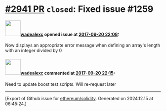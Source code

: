 # [\#2941 PR](https://github.com/ethereum/solidity/pull/2941) `closed`: Fixed issue #1259

#### <img src="https://avatars.githubusercontent.com/u/18387287?u=731c7dd6ee0b0893495e80299d0849c4d09e826b&v=4" width="50">[wadealexc](https://github.com/wadealexc) opened issue at [2017-09-20 22:08](https://github.com/ethereum/solidity/pull/2941):

Now displays an appropriate error message when defining an array's length with an integer divided by 0

#### <img src="https://avatars.githubusercontent.com/u/18387287?u=731c7dd6ee0b0893495e80299d0849c4d09e826b&v=4" width="50">[wadealexc](https://github.com/wadealexc) commented at [2017-09-20 22:15](https://github.com/ethereum/solidity/pull/2941#issuecomment-330996272):

Need to update boost test scripts. Will re-request later


-------------------------------------------------------------------------------



[Export of Github issue for [ethereum/solidity](https://github.com/ethereum/solidity). Generated on 2024.12.15 at 06:45:24.]
